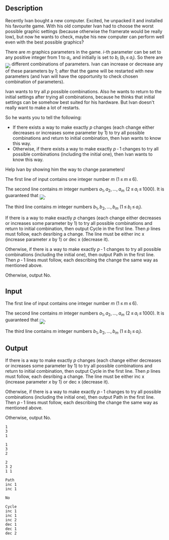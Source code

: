 ## Description

<div><p>Recently Ivan bought a new computer. Excited, he unpacked it and installed his favourite game. With his old computer Ivan had to choose the worst possible graphic settings (because otherwise the framerate would be really low), but now he wants to check, maybe his new computer can perform well even with the best possible graphics?</p><p>There are <span class="tex-span"><i>m</i></span> graphics parameters in the game. <span class="tex-span"><i>i</i></span>-th parameter can be set to any positive integer from <span class="tex-span">1</span> to <span class="tex-span"><i>a</i><sub class="lower-index"><i>i</i></sub></span>, and initially is set to <span class="tex-span"><i>b</i><sub class="lower-index"><i>i</i></sub></span> (<span class="tex-span"><i>b</i><sub class="lower-index"><i>i</i></sub> ≤ <i>a</i><sub class="lower-index"><i>i</i></sub></span>). So there are <img align="middle" class="tex-formula" src="file://zLmsgOu4.png" style="max-width: 100.0%;max-height: 100.0%;"> different combinations of parameters. Ivan can increase or decrease any of these parameters by <span class="tex-span">1</span>; after that the game will be restarted with new parameters (and Ivan will have the opportunity to check chosen combination of parameters).</p><p>Ivan wants to try all <span class="tex-span"><i>p</i></span> possible combinations. Also he wants to return to the initial settings after trying all combinations, because he thinks that initial settings can be somehow best suited for his hardware. But Ivan doesn't really want to make a lot of restarts.</p><p>So he wants you to tell the following:</p><ul> <li> If there exists a way to make exactly <span class="tex-span"><i>p</i></span> changes (each change either decreases or increases some parameter by <span class="tex-span">1</span>) to try all possible combinations and return to initial combination, then Ivan wants to know this way. </li><li> Otherwise, if there exists a way to make exactly <span class="tex-span"><i>p</i> - 1</span> changes to try all possible combinations (including the initial one), then Ivan wants to know this way. </li></ul><p>Help Ivan by showing him the way to change parameters!</p></div><div class="input-specification"><p>The first line of input contains one integer number <span class="tex-span"><i>m</i></span> (<span class="tex-span">1 ≤ <i>m</i> ≤ 6</span>).</p><p>The second line contains <span class="tex-span"><i>m</i></span> integer numbers <span class="tex-span"><i>a</i><sub class="lower-index">1</sub>, <i>a</i><sub class="lower-index">2</sub>, ..., <i>a</i><sub class="lower-index"><i>m</i></sub></span> (<span class="tex-span">2 ≤ <i>a</i><sub class="lower-index"><i>i</i></sub> ≤ 1000</span>). It is guaranteed that <img align="middle" class="tex-formula" src="file://sLvU8mo8.png" style="max-width: 100.0%;max-height: 100.0%;">.</p><p>The third line contains <span class="tex-span"><i>m</i></span> integer numbers <span class="tex-span"><i>b</i><sub class="lower-index">1</sub>, <i>b</i><sub class="lower-index">2</sub>, ..., <i>b</i><sub class="lower-index"><i>m</i></sub></span> (<span class="tex-span">1 ≤ <i>b</i><sub class="lower-index"><i>i</i></sub> ≤ <i>a</i><sub class="lower-index"><i>i</i></sub></span>).</p></div><div class="output-specification"><p>If there is a way to make exactly <span class="tex-span"><i>p</i></span> changes (each change either decreases or increases some parameter by <span class="tex-span">1</span>) to try all possible combinations and return to initial combination, then output <span class="tex-font-style-tt">Cycle</span> in the first line. Then <span class="tex-span"><i>p</i></span> lines must follow, each desribing a change. The line must be either <span class="tex-font-style-tt">inc x</span> (increase parameter <span class="tex-span"><i>x</i></span> by <span class="tex-span">1</span>) or <span class="tex-font-style-tt">dec x</span> (decrease it).</p><p>Otherwise, if there is a way to make exactly <span class="tex-span"><i>p</i> - 1</span> changes to try all possible combinations (including the initial one), then output <span class="tex-font-style-tt">Path</span> in the first line. Then <span class="tex-span"><i>p</i> - 1</span> lines must follow, each describing the change the same way as mentioned above.</p><p>Otherwise, output <span class="tex-font-style-tt">No</span>.</p></div>

## Input

<p>The first line of input contains one integer number <span class="tex-span"><i>m</i></span> (<span class="tex-span">1 ≤ <i>m</i> ≤ 6</span>).</p><p>The second line contains <span class="tex-span"><i>m</i></span> integer numbers <span class="tex-span"><i>a</i><sub class="lower-index">1</sub>, <i>a</i><sub class="lower-index">2</sub>, ..., <i>a</i><sub class="lower-index"><i>m</i></sub></span> (<span class="tex-span">2 ≤ <i>a</i><sub class="lower-index"><i>i</i></sub> ≤ 1000</span>). It is guaranteed that <img align="middle" class="tex-formula" src="file://sLvU8mo8.png" style="max-width: 100.0%;max-height: 100.0%;">.</p><p>The third line contains <span class="tex-span"><i>m</i></span> integer numbers <span class="tex-span"><i>b</i><sub class="lower-index">1</sub>, <i>b</i><sub class="lower-index">2</sub>, ..., <i>b</i><sub class="lower-index"><i>m</i></sub></span> (<span class="tex-span">1 ≤ <i>b</i><sub class="lower-index"><i>i</i></sub> ≤ <i>a</i><sub class="lower-index"><i>i</i></sub></span>).</p>

## Output

<p>If there is a way to make exactly <span class="tex-span"><i>p</i></span> changes (each change either decreases or increases some parameter by <span class="tex-span">1</span>) to try all possible combinations and return to initial combination, then output <span class="tex-font-style-tt">Cycle</span> in the first line. Then <span class="tex-span"><i>p</i></span> lines must follow, each desribing a change. The line must be either <span class="tex-font-style-tt">inc x</span> (increase parameter <span class="tex-span"><i>x</i></span> by <span class="tex-span">1</span>) or <span class="tex-font-style-tt">dec x</span> (decrease it).</p><p>Otherwise, if there is a way to make exactly <span class="tex-span"><i>p</i> - 1</span> changes to try all possible combinations (including the initial one), then output <span class="tex-font-style-tt">Path</span> in the first line. Then <span class="tex-span"><i>p</i> - 1</span> lines must follow, each describing the change the same way as mentioned above.</p><p>Otherwise, output <span class="tex-font-style-tt">No</span>.</p>





```input1
1
3
1

```




```input2
1
3
2

```




```input3
2
3 2
1 1

```




```output1
Path
inc 1
inc 1

```




```output2
No

```




```output3
Cycle
inc 1
inc 1
inc 2
dec 1
dec 1
dec 2

```



